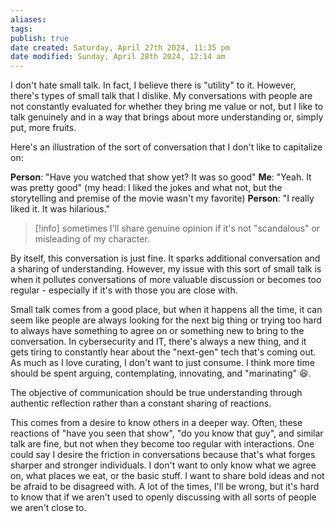 ```yaml
---
aliases: 
tags: 
publish: true
date created: Saturday, April 27th 2024, 11:35 pm
date modified: Sunday, April 28th 2024, 12:14 am
---
```


I don't hate small talk.  In fact, I believe there is "utility" to it.  However, there's types of small talk that I dislike.  My conversations with people are not constantly evaluated for whether they bring me value or not, but I like to talk genuinely and in a way that brings about more understanding or, simply put, more fruits.

Here's an illustration of the sort of conversation that I don't like to capitalize on:

**Person**: "Have you watched that show yet? It was so good"
**Me**: "Yeah. It was pretty good" (my head: I liked the jokes and what not, but the storytelling and premise of the movie wasn't my favorite) 
**Person**: "I really liked it.  It was hilarious."

> [!info] sometimes I'll share genuine opinion if it's not "scandalous" or misleading of my character.

By itself, this conversation is just fine. It sparks additional conversation and a sharing of understanding. However, my issue with this sort of small talk is when it pollutes conversations of more valuable discussion or becomes too regular - especially if it's with those you are close with.

Small talk comes from a good place, but when it happens all the time, it can seem like people are always looking for the next big thing or trying too hard to always have something to agree on or something new to bring to the conversation.  In cybersecurity and IT, there's always a new thing, and it gets tiring to constantly hear about the "next-gen" tech that's coming out.  As much as I love curating, I don't want to just consume. I think more time should be spent arguing, contemplating, innovating, and "marinating" 😆.

The objective of communication should be true understanding through authentic reflection rather than a constant sharing of reactions.  

This comes from a desire to know others in a deeper way.  Often, these reactions of "have you seen that show", "do you know that guy", and similar talk are fine, but not when they become too regular with interactions.  One could say I desire the friction in conversations because that's what forges sharper and stronger individuals. I don't want to only know what we agree on, what places we eat, or the basic stuff. I want to share bold ideas and not be afraid to be disagreed with. A lot of the times, I'll be wrong, but it's hard to know that if we aren't used to openly discussing with all sorts of people we aren't close to.